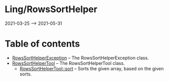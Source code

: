 Ling/RowsSortHelper
================
2021-03-25 --> 2021-05-31




Table of contents
===========

- [RowsSortHelperException](https://github.com/lingtalfi/RowsSortHelper/blob/master/doc/api/Ling/RowsSortHelper/Exception/RowsSortHelperException.md) &ndash; The RowsSortHelperException class.
- [RowsSortHelperTool](https://github.com/lingtalfi/RowsSortHelper/blob/master/doc/api/Ling/RowsSortHelper/RowsSortHelperTool.md) &ndash; The RowsSortHelperTool class.
    - [RowsSortHelperTool::sort](https://github.com/lingtalfi/RowsSortHelper/blob/master/doc/api/Ling/RowsSortHelper/RowsSortHelperTool/sort.md) &ndash; Sorts the given array, based on the given sorts.





